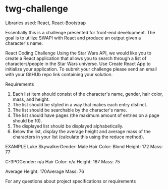 # twg-challenge

Libraries used: React, React-Bootstrap

Essentially this is a challenge presented for front-end development. 
The goal is to utilize SWAPI with React and produce an output given a character's name.

React Coding Challenge
Using the Star Wars API, we would like you to create a React application that allows you to search through a list of characters/people in the Star Wars universe. Use Create React App to initialize your application. To submit your challenge please send an email with your GitHUb repo link containing your solution.

Requirements
1. Each list item should consist of the character's name, gender, hair color, mass, and height.
2. The list should be styled in a way that makes each entry distinct.
3. The list should be searchable by the character's name.
4. The list should have pages (the maximum amount of entries on a page should be 10).
5. The displayed list should be displayed alphabetically.
6. Below the list, display the average height and average mass of the characters in your list (calculate this using the reduce method).

EXAMPLE
Luke SkywalkerGender: Male Hair Color: Blond Height: 172 Mass: 77

C-3POGender: n/a Hair Color: n/a Height: 167 Mass: 75

Average Height: 170Average Mass: 76

For any questions about project specifications or requirements
